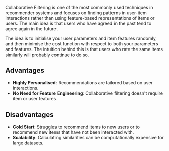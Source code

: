 Collaborative Filtering is one of the most commonly used techniques in recommender systems and focuses on finding patterns in user-item interactions rather than using feature-based representations of items or users. The main idea is that users who have agreed in the past tend to agree again in the future.

The idea is to initialise your user parameters and item features randomly, and then minimise the cost function with respect to both your parameters and features. The intuition behind this is that users who rate the same items similarly will probably continue to do so.
## Advantages
- **Highly Personalised**: Recommendations are tailored based on user interactions.
- **No Need for Feature Engineering**: Collaborative filtering doesn't require item or user features.
## Disadvantages
- **Cold Start**: Struggles to recommend items to new users or to recommend new items that have not been interacted with.
- **Scalability**: Calculating similarities can be computationally expensive for large datasets.
